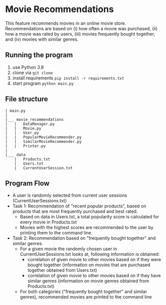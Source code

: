 # Movie Recommendations #

This feature recommends movies in an online movie store.
Recommendations are based on (i) how often a movie was purchased, (ii) how a movie was rated by users, (iii) movies frequently bought together, and (iv) movies with similar genres.

## Running the program ##
1. use Python 3.8 
2. clone via `git clone`
3. install requirements `pip install -r requirements.txt`
4. start program `python main.py`

## File structure ## 
```
| main.py
|
|___ movie_recommendations
|   |   DataManager.py
|   |   Movie.py
|   |   User.py
|   |   PopularMovieRecommender.py
|   |   SimilarMovieRecommender.py
|   |   Printer.py
|
|___ data
    |   Products.txt
    |   Users.txt
    |   CurrentUserSession.txt
```


## Program Flow ##
* A user is randomly selected from current user sessions (CurrentUserSessions.txt)
* Task 1: Recommendation of "recent popular products", based on products that are most frequently purchased and best rated.
    * Based on data in Users.txt, a total popularity score is calculated for every movie in Products.txt
    * Movies with the highest scores are recommended to the user by printing them to the command line.
* Task 2: Recommendation based on "frequently bought together" and similar genres.
    * For a given movie the randomly chosen user in CurrentUserSessions.txt looks at, following information is obtained:
        * correlation of given movie to other movies based on if they were bought together (information on movies that are purchased together obtained from Users.txt)
        * correlation of given movie to other movies based on if they have similar genres (information on movie genres obtained from Products.txt)
    * For both categories ("frequently bought together" and similar genres), recommended movies are printed to the command line
    


